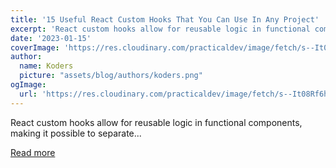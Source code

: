 ```yaml
---
title: '15 Useful React Custom Hooks That You Can Use In Any Project'
excerpt: 'React custom hooks allow for reusable logic in functional components, making it possible to separate...'
date: '2023-01-15'
coverImage: 'https://res.cloudinary.com/practicaldev/image/fetch/s--It08Rf6h--/c_imagga_scale,f_auto,fl_progressive,h_420,q_auto,w_1000/https://dev-to-uploads.s3.amazonaws.com/uploads/articles/anmi8d6zn1f5fucgc20y.png'
author:
  name: Koders
  picture: "assets/blog/authors/koders.png"
ogImage:
  url: 'https://res.cloudinary.com/practicaldev/image/fetch/s--It08Rf6h--/c_imagga_scale,f_auto,fl_progressive,h_420,q_auto,w_1000/https://dev-to-uploads.s3.amazonaws.com/uploads/articles/anmi8d6zn1f5fucgc20y.png'
---
```


React custom hooks allow for reusable logic in functional components, making it possible to separate...

[Read more](https://dev.to/arafat4693/15-useful-react-custom-hooks-that-you-can-use-in-any-project-2ll8)

